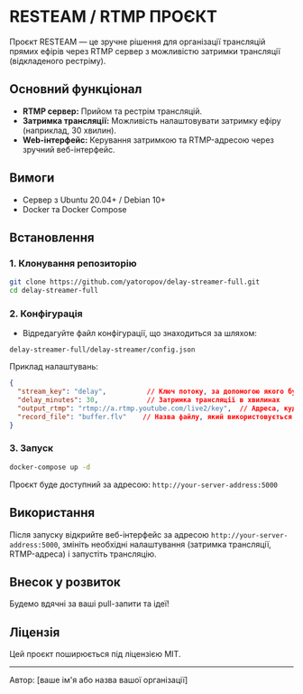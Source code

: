 # RESTEAM / RTMP ПРОЄКТ

Проєкт RESTEAM — це зручне рішення для організації трансляцій прямих ефірів через RTMP сервер з можливістю затримки трансляції (відкладеного рестріму).

## Основний функціонал

- **RTMP сервер:** Прийом та рестрім трансляцій.
- **Затримка трансляції:** Можливість налаштовувати затримку ефіру (наприклад, 30 хвилин).
- **Web-інтерфейс:** Керування затримкою та RTMP-адресою через зручний веб-інтерфейс.

## Вимоги

- Сервер з Ubuntu 20.04+ / Debian 10+
- Docker та Docker Compose

## Встановлення

### 1. Клонування репозиторію

```bash
git clone https://github.com/yatoropov/delay-streamer-full.git
cd delay-streamer-full
```

### 2. Конфігурація

- Відредагуйте файл конфігурації, що знаходиться за шляхом:

```
delay-streamer-full/delay-streamer/config.json
```

Приклад налаштувань:

```json
{
  "stream_key": "delay",          // Ключ потоку, за допомогою якого буде прийматися RTMP-потік
  "delay_minutes": 30,            // Затримка трансляції в хвилинах
  "output_rtmp": "rtmp://a.rtmp.youtube.com/live2/key",  // Адреса, куди буде відправлятись затриманий потік
  "record_file": "buffer.flv"    // Назва файлу, який використовується для тимчасового зберігання трансляції
}
```

### 3. Запуск

```bash
docker-compose up -d
```

Проєкт буде доступний за адресою: `http://your-server-address:5000`

## Використання

Після запуску відкрийте веб-інтерфейс за адресою `http://your-server-address:5000`, змініть необхідні налаштування (затримка трансляції, RTMP-адреса) і запустіть трансляцію.

## Внесок у розвиток

Будемо вдячні за ваші pull-запити та ідеї!

## Ліцензія

Цей проєкт поширюється під ліцензією MIT.

---
Автор: [ваше ім'я або назва вашої організації]

